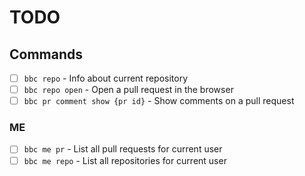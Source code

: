 # TODO

## Commands

- [ ] `bbc repo` - Info about current repository
- [ ]  `bbc repo open` - Open a pull request in the browser
- [ ] `bbc pr comment show {pr id}` - Show comments on a pull request

### ME

- [ ] `bbc me pr` - List all pull requests for current user
- [ ] `bbc me repo` - List all repositories for current user